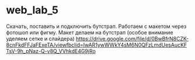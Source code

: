 # web_lab_5
Скачать, поставить и подключить бутстрап. Работаем с макетом через фотошоп или фигму. Макет делаем на бутстрап (особое внимание уделяем сетке и слайдера) https://drive.google.com/file/d/0BwBfrN8CZK-8cnFkdFFJaFExeTA/viewfbclid=IwAR1ywWWkY4sM6N0QFzLmdUesAucKFTsV-9h_pNaz-Q-v8Q_VVhkdE4G9jRo

